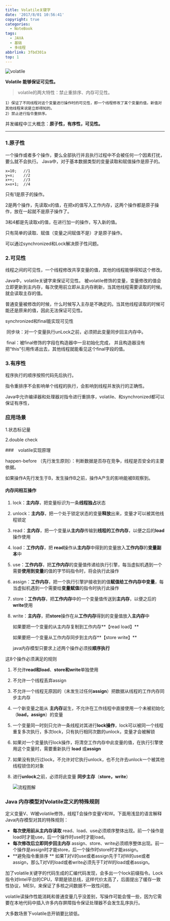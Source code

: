 ```yaml
---
title: Volatile关键字
date: '2017/8/01 10:56:41'
copyright: true
categories:
  - NoteBook
tags:
  - JAVA
  - 基础
  - 多线程
abbrlink: 3fbd301a
top: 1
---
```

![volatile](vol.jpg)

**Volatile 能够保证可见性。**

>  volatile的两大特性：禁止重排序、内存可见性。

    1）保证了不同线程对这个变量进行操作时的可见性，即一个线程修改了某个变量的值，新值对其他线程来说是立即得知的。
    2）禁止进行指令重排序。

<!-- more -->
并发编程中三大概念：**原子性，有序性，可见性。**

---

### 1.原子性
一个操作或者多个操作，要么全部执行并且执行过程中不会被任何一个因素打扰，要么就不会执行。
Java中，对于基本数据类型的变量读取和赋值操作是原子的。

```
x=10;   //1
y=x;    //2
x++;    //3
x=x+1;  //4

```
只有1是原子的操作。

2是两个操作，先读取x的值，在把x的值写入工作内存，这两个操作都是原子操作，放在一起就不是原子操作了。

3和4都是先读取x的值，在进行加一的操作，写入新的值。

只有简单的读取、赋值（变量之间赋值不是）才是原子操作。

可以通过synchronized和Lock解决原子性问题。

### 2.可见性
线程之间的可见性，一个线程修改共享变量的值，其他的线程能够得知这个修改。

Java中，volatile关键字来保证可见性。
被volatile修饰的变量，变量修改的值会立即更新到主内存，每次使用前立即从主内存刷新，当其他线程需要读取的时候。就会读取主存的值。

普通变量被修改的时候，什么时候写入主存是不确定的。当其他线程读取的时候可能还是原来的值，因此无法保证可见性。

synchronized和final能实现可见性

​	同步块：对一个变量执行unLock之前，必须把此变量同步回主内存中。

​	final：被final修饰的字段在构造器中一旦初始化完成， 并且构造器没有把“this”引用传递出去，其他线程就能看见这个final字段的值。

### 3.有序性
程序执行的顺序按照代码先后执行。

指令重排序不会影响单个线程的执行，会影响到线程并发执行的正确性。

Java中允许编译器和处理器对指令进行重排序，volatile、和synchronized都可以保证有序性，

### 应用场景
1.状态标记量

2.double check

###　volatile实现原理

happen-before （先行发生原则）：判断数据是否存在竞争，线程是否安全的主要依据。

如果操作A先行发生于B，发生操作B之前，操作A产生的影响能被B观察到。

#### 内存间相互操作

1. lock：**主内存**，把变量标识为一条**线程独占**状态

2. unlock：**主内存**，把一个处于锁定状态的变量**释放**出来，变量才可以被其他线程锁定

3. read：**主内存**，把一个变量从**主内存**传输到**线程的工作内存**，以便之后的**load**操作使用

4. load：**工作内存**，把 **read**操作从**主内存**中得到的变量放入**工作内存**的**变量副本**中

5. use：**工作内存**，把**工作内存**的变量值传递给执行引擎，每当虚拟机遇到一个需要**使用到变量**的值的字节码指令时，将会执行此操作

6. assign：**工作内存**，把一个执行引擎护接收到的值**赋值给工作内存中变量**，每当虚拟机遇到一个需要给**变量赋值**的指令时执行此操作

7. store：**工作内存**，把**工作内存**中的一个变量值传送到**主内存**，以便之后的 **write**使用

8. write：**主内存**，把**store**操作在从**工作内存**得到的变量值放入**主内存**中

   如果要把一个变量的从主内存复制到工作内存**【read load】**

   如果要把一个变量从工作内存同步到主内存**【store write】**

   java内存模型只要求上述两个操作必须按**顺序执行**

这8个操作必须满足的规则

1. 不允许**read和load**、**store和write**单独使用

2. 不允许一个线程丢弃assign

3. 不允许一个线程无原因的（未发生过任何**assign**）把数据从线程的工作内存同步主内存

4. 一个新变量之能从 **主内存**诞生，不允许在工作线程中直接使用一个未被初始化（**load，assign**）的变量

5. 一个变量同一时刻只允许一条线程对其进行**lock操作**，lock可以被同一个线程重复多次执行，多次lock，只有执行相同次数的unlock，变量才会被解锁

6. 如果对一个变量执行lock操作，将清空工作内存中此变量的值，在执行引擎使用这个变量时，需要重新执行 **load** 或**assign**

7. 如果没有执行过lock，不允许对它执行unlock，也不允许去unlock一个被其他线程锁住的对象

8. 进行**unlock**之前，必须将此变量 **同步主存**（**store，write**）

   ![流程图解](storeload.jpg)

### Java 内存模型对Volatile定义的特殊规则

定义变量V、W被volatile修饰，线程T会操作变量V和W。下面用浅显的语言解释Java内存模型对其的特殊规则： 
- **每次使用前从主内存读取** 
read、load、use必须顺序整体出现。前一个操作是load时才能use，后一个操作时use时才能load。 
- **每次修改后立即同步回主内存** 
assign、store、write必须顺序整体出现。前一个操作是assign时才能store，后一个操作时store时才能assign。 
- **避免指令重排序 **
如果T对V的use或者assign先于T对W的use或者assign，那么T对V的load或者write必须先于T对W的load或者assign。

 加了volatile关键字的代码生成的汇编代码发现，会多出一个lock前缀指令。Lock指令对Intel平台的CPU，早期是锁总线，这样代价太高了，后面提出了缓存一致性协议，MESI，来保证了多核之间数据不一致性问题。 

volatile读操作性能消耗和普通变量几乎没差别，写操作可能会慢一些，因为它需要在本地代码中插入许多内存屏障指令保证处理器不会发生乱序执行。

大多数场景下volatile总开销要比锁低。

























